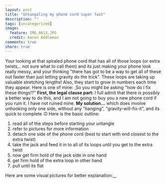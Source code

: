```yaml
---
layout: post
title: "Untangaling my phone cord super fast"
description: ""
tags: [uncategorized]
image:
  feature: IMG_0613.JPG
  credit: Aaron Addleman
comments: true
share: true
---
```



<p>Your looking at that spiraled phone cord that has all of those loops (or extra twists,.. not sure what to call them) and its just making your phone look really messy, and your thinking "there has got to be a way to get all of these out faster than just letting gravity do the trick". These loops are taking up valuable stretching lengths! Also, they start to grow in numbers each time they appear. Here is one of mine:
<a title="iFlickr" href="http://www.flickr.com/photos/57848744@N00/2417280612/"><img src="http://static.flickr.com/2071/2417280612_605253b8b6_m.jpg" border="0" alt=""></a><a title="iFlickr" href="http://www.flickr.com/photos/57848744@N00/2417280612/"> </a>
So you might be asking "how do I fix these things!?"
<span style="font-weight: bold;">First, the legal clause part:</span>
I full admit that there is possibly a better way to do this, and I am not going to buy you a new phone cord if you ruin it. I have not ruined mine.
<span style="font-weight: bold;">My solution...</span>
which does involve unhooking only one side, without any "hanging", "gravity-will-fix-it", and its quick to complete :D
Here is the basic outline:
</p>
<ol>
<li>read all of the steps before starting your untangle</li>
<li>refer to pictures for more information</li>
<li>detach one side of the phone cord (best to start with end closest to the extra twist)</li>
<li>take the jack and feed it in to all of its loops until you get to the extra twist</li>
<li>now get firm hold of the jack side in one hand</li>
<li>get firm hold of the extra loop in other hand</li>
<li>pull until its flat<a title="iFlickr" href="http://www.flickr.com/photos/57848744@N00/2416457073/">
</a>
</li>
</ol>
Here are some visual pictures for better explanation:<a title="iFlickr" href="http://www.flickr.com/photos/57848744@N00/2416458723/">
</a><span style="text-decoration: underline;">
</span><a title="iFlickr" href="http://www.flickr.com/photos/57848744@N00/2417279096/">
</a><a title="iFlickr" href="http://www.flickr.com/photos/57848744@N00/2416455255/"> </a><a title="iFlickr" href="http://www.flickr.com/photos/57848744@N00/2416455255/">
</a><a title="iFlickr" href="http://www.flickr.com/photos/57848744@N00/2417280612/"><img src="http://static.flickr.com/2071/2417280612_605253b8b6_m.jpg" border="0" alt=""></a><a title="iFlickr" href="http://www.flickr.com/photos/57848744@N00/2417279096/"><img src="http://static.flickr.com/3257/2417279096_be6522ce57_m.jpg" border="0" alt=""></a><a title="iFlickr" href="http://www.flickr.com/photos/57848744@N00/2416458723/">
<img src="http://static.flickr.com/2331/2416458723_c68891a91f_m.jpg" border="0" alt=""></a><a title="iFlickr" href="http://www.flickr.com/photos/57848744@N00/2416455255/"><img src="http://static.flickr.com/2405/2416455255_bdcbaec31b_m.jpg" border="0" alt=""></a><a title="iFlickr" href="http://www.flickr.com/photos/57848744@N00/2416458723/">
</a><a title="iFlickr" href="http://www.flickr.com/photos/57848744@N00/2419243724/"> <img src="http://static.flickr.com/2333/2419243724_d44dd0f9de_m.jpg" border="0" alt=""></a><a title="iFlickr" href="http://www.flickr.com/photos/57848744@N00/2418428159/"><img src="http://static.flickr.com/2418/2418428159_7c6cf0e127_m.jpg" border="0" alt=""></a><a title="iFlickr" href="http://www.flickr.com/photos/57848744@N00/2419243724/"> </a><a title="iFlickr" href="http://www.flickr.com/photos/57848744@N00/2417280612/"> </a>
